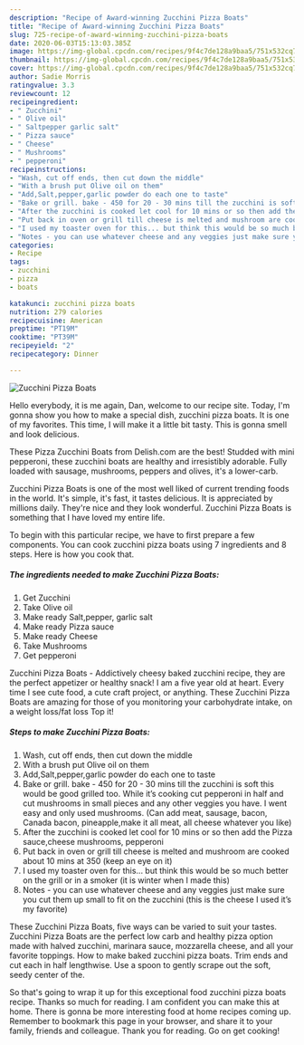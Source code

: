 ```yaml
---
description: "Recipe of Award-winning Zucchini Pizza Boats"
title: "Recipe of Award-winning Zucchini Pizza Boats"
slug: 725-recipe-of-award-winning-zucchini-pizza-boats
date: 2020-06-03T15:13:03.385Z
image: https://img-global.cpcdn.com/recipes/9f4c7de128a9baa5/751x532cq70/zucchini-pizza-boats-recipe-main-photo.jpg
thumbnail: https://img-global.cpcdn.com/recipes/9f4c7de128a9baa5/751x532cq70/zucchini-pizza-boats-recipe-main-photo.jpg
cover: https://img-global.cpcdn.com/recipes/9f4c7de128a9baa5/751x532cq70/zucchini-pizza-boats-recipe-main-photo.jpg
author: Sadie Morris
ratingvalue: 3.3
reviewcount: 12
recipeingredient:
- " Zucchini"
- " Olive oil"
- " Saltpepper garlic salt"
- " Pizza sauce"
- " Cheese"
- " Mushrooms"
- " pepperoni"
recipeinstructions:
- "Wash, cut off ends, then cut down the middle"
- "With a brush put Olive oil on them"
- "Add,Salt,pepper,garlic powder do each one to taste"
- "Bake or grill. bake - 450 for 20 - 30 mins till the zucchini is soft this would be good grilled too. While it’s cooking cut pepperoni in half and cut mushrooms in small pieces and any other veggies you have. I went easy and only used mushrooms. (Can add meat, sausage, bacon, Canada bacon, pineapple,make it all meat, all cheese whatever you like)"
- "After the zucchini is cooked let cool for 10 mins or so then add the Pizza sauce,cheese mushrooms, pepperoni"
- "Put back in oven or grill till cheese is melted and mushroom are cooked about 10 mins at 350 (keep an eye on it)"
- "I used my toaster oven for this... but think this would be so much better on the grill or in a smoker (it is winter when I made this)"
- "Notes - you can use whatever cheese and any veggies just make sure you cut them up small to fit on the zucchini (this is the cheese I used it’s my favorite)"
categories:
- Recipe
tags:
- zucchini
- pizza
- boats

katakunci: zucchini pizza boats 
nutrition: 279 calories
recipecuisine: American
preptime: "PT19M"
cooktime: "PT39M"
recipeyield: "2"
recipecategory: Dinner

---
```



![Zucchini Pizza Boats](https://img-global.cpcdn.com/recipes/9f4c7de128a9baa5/751x532cq70/zucchini-pizza-boats-recipe-main-photo.jpg)

Hello everybody, it is me again, Dan, welcome to our recipe site. Today, I'm gonna show you how to make a special dish, zucchini pizza boats. It is one of my favorites. This time, I will make it a little bit tasty. This is gonna smell and look delicious.

These Pizza Zucchini Boats from Delish.com are the best! Studded with mini pepperoni, these zucchini boats are healthy and irresistibly adorable. Fully loaded with sausage, mushrooms, peppers and olives, it&#39;s a lower-carb.

Zucchini Pizza Boats is one of the most well liked of current trending foods in the world. It's simple, it's fast, it tastes delicious. It is appreciated by millions daily. They're nice and they look wonderful. Zucchini Pizza Boats is something that I have loved my entire life.


To begin with this particular recipe, we have to first prepare a few components. You can cook zucchini pizza boats using 7 ingredients and 8 steps. Here is how you cook that.

<!--inarticleads1-->

##### The ingredients needed to make Zucchini Pizza Boats:

1. Get  Zucchini
1. Take  Olive oil
1. Make ready  Salt,pepper, garlic salt
1. Make ready  Pizza sauce
1. Make ready  Cheese
1. Take  Mushrooms
1. Get  pepperoni


Zucchini Pizza Boats - Addictively cheesy baked zucchini recipe, they are the perfect appetizer or healthy snack! I am a five year old at heart. Every time I see cute food, a cute craft project, or anything. These Zucchini Pizza Boats are amazing for those of you monitoring your carbohydrate intake, on a weight loss/fat loss Top it! 

<!--inarticleads2-->

##### Steps to make Zucchini Pizza Boats:

1. Wash, cut off ends, then cut down the middle
1. With a brush put Olive oil on them
1. Add,Salt,pepper,garlic powder do each one to taste
1. Bake or grill. bake - 450 for 20 - 30 mins till the zucchini is soft this would be good grilled too. While it’s cooking cut pepperoni in half and cut mushrooms in small pieces and any other veggies you have. I went easy and only used mushrooms. (Can add meat, sausage, bacon, Canada bacon, pineapple,make it all meat, all cheese whatever you like)
1. After the zucchini is cooked let cool for 10 mins or so then add the Pizza sauce,cheese mushrooms, pepperoni
1. Put back in oven or grill till cheese is melted and mushroom are cooked about 10 mins at 350 (keep an eye on it)
1. I used my toaster oven for this... but think this would be so much better on the grill or in a smoker (it is winter when I made this)
1. Notes - you can use whatever cheese and any veggies just make sure you cut them up small to fit on the zucchini (this is the cheese I used it’s my favorite)


These Zucchini Pizza Boats, five ways can be varied to suit your tastes. Zucchini Pizza Boats are the perfect low carb and healthy pizza option made with halved zucchini, marinara sauce, mozzarella cheese, and all your favorite toppings. How to make baked zucchini pizza boats. Trim ends and cut each in half lengthwise. Use a spoon to gently scrape out the soft, seedy center of the. 

So that's going to wrap it up for this exceptional food zucchini pizza boats recipe. Thanks so much for reading. I am confident you can make this at home. There is gonna be more interesting food at home recipes coming up. Remember to bookmark this page in your browser, and share it to your family, friends and colleague. Thank you for reading. Go on get cooking!
